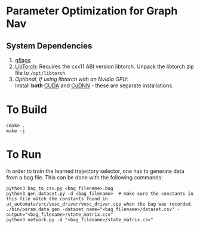 # Parameter Optimization for Graph Nav

## System Dependencies

1. [gflags](https://github.com/gflags/gflags)
1. [LibTorch](https://pytorch.org/get-started/locally/): Requires the cxx11 ABI version libtorch. Unpack the libtorch zip
   file to `/opt/libtorch`.
1. *Optional, if using libtorch with an Nvidia GPU*:   
    Install **both** [CUDA](https://docs.nvidia.com/cuda/cuda-installation-guide-linux/index.html) and [CuDNN](https://docs.nvidia.com/deeplearning/cudnn/install-guide/index.html) - these are separate installations.

# To Build

```
cmake .
make -j
```

# To Run

In order to train the learned trajectory selector, one has to generate data from a bag file. This can be done with the following commands:

```
python3 bag_to_csv.py <bag_filename>.bag
python3 gen_dataset.py -d <bag_filename>  # make sure the constants in this file match the constants found in ut_automata/src/vesc_driver/vesc_driver.cpp when the bag was recorded.
./bin/param_data_gen -dataset_name="<bag_filename>/dataset.csv" -output="<bag_filename>/state_matrix.csv"
python3 network.py -d "<bag_filename>/state_matrix.csv"
```
